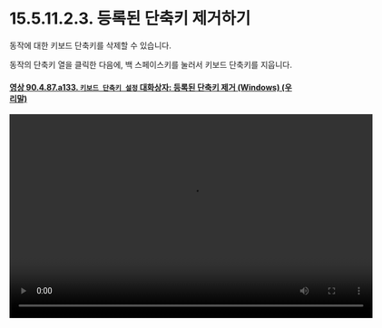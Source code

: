 # 15.5.11.2.3. 등록된 단축키 제거하기

동작에 대한 키보드 단축키를 삭제할 수 있습니다.

동작의 단축키 열을 클릭한 다음에, 백 스페이스키를 눌러서 키보드 단축키를 지웁니다.

<a id="90-04-87-a133"></a>

#### [영상 90.4.87.a133. `키보드 단축키 설정` 대화상자: 등록된 단축키 제거 (Windows) (우리말)](./90-04-0087-configure_keyboard_shortcuts.md#90-04-87-a133)
<video controls="controls" width="640" height="360" src="https://github.com/user-attachments/assets/2b6c0d7b-0aa3-4bc4-8a67-d3fc6d1792a4"></video>